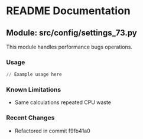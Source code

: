 # README Documentation

## Module: src/config/settings_73.py

This module handles performance bugs operations.

### Usage

```python
// Example usage here
```

### Known Limitations

- Same calculations repeated CPU waste

### Recent Changes

- Refactored in commit f9fb41a0
